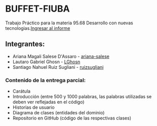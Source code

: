 # BUFFET-FIUBA

Trabajo Práctico para la materia 95.68 Desarrollo con nuevas tecnologias.[Ingresar al informe](https://docs.google.com/document/d/1NUL26zoWPJfrKXPsdT5i_bUEeCybPvfwQjPZx1HMw8g/edit?usp=sharing)

## Integrantes:

* Ariana Magali Salese D'Assaro - [ariana-salese](https://github.com/ariana-salese)
* Lautaro Gabriel Ghosn - [LGhosn](https://github.com/LGhosn)
* Santiago Nahuel Ruiz Sugliani - [ruizsugliani](https://github.com/ruizsugliani)

### Contenido de la entrega parcial:

* Carátula
* Introducción (entre 500 y 1000 palabras, las palabras utilizadas se deben ver reflejadas en el código)
* Historias de usuario
* Diagrama de clases (entidades del dominio)
* Repositorio en GitHub (código de las respectivas clases)
